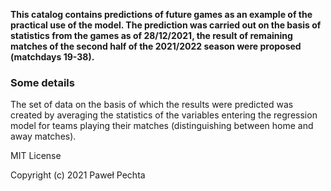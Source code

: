 

**This catalog contains predictions of future games as an example of the practical use of the model. 
The prediction was carried out on the basis of statistics from the games as of 28/12/2021, the result of remaining matches of the second half of the 2021/2022 season were proposed (matchdays 19-38).**

### Some details

The set of data on the basis of which the results were predicted was created by averaging the statistics of the variables entering the regression model for teams playing their matches (distinguishing between home and away matches).

MIT License

Copyright (c) 2021 Paweł Pechta
